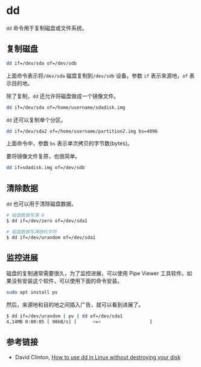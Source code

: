# dd

`dd` 命令用于复制磁盘或文件系统。

## 复制磁盘

```bash
dd if=/dev/sda of=/dev/sdb
```

上面命令表示将`/dev/sda` 磁盘复制到`/dev/sdb` 设备。参数 `if` 表示来源地，`of` 表示目的地。

除了复制，`dd` 还允许将磁盘做成一个镜像文件。

```bash
dd if=/dev/sda of=/home/username/sdadisk.img
```

`dd` 还可以复制单个分区。

```bash
dd if=/dev/sda2 of=/home/username/partition2.img bs=4096
```

上面命令中，参数 `bs` 表示单次拷贝的字节数(bytes)。

要将镜像文件复原，也很简单。

```bash
dd if=sdadisk.img of=/dev/sdb
```

## 清除数据

`dd` 也可以用于清除磁盘数据。

```bash
# 磁盘数据写满 0
$ dd if=/dev/zero of=/dev/sda1

# 磁盘数据写满随机字符
$ dd if=/dev/urandom of=/dev/sda1
```

## 监控进展

磁盘的复制通常需要很久，为了监控进展，可以使用 Pipe Viewer 工具软件。如果没有安装这个软件，可以使用下面的命令安装。

```bash
sudo apt install pv
```

然后，来源地和目的地之间插入广告，就可以看到进展了。

```bash
$ dd if=/dev/urandom | pv | dd of=/dev/sda1
4,14MB 0:00:05 [ 98kB/s] [      <=>                  ]
```

## 参考链接

- David Clinton, [How to use dd in Linux without destroying your disk](https://opensource.com/article/18/7/how-use-dd-linux)
